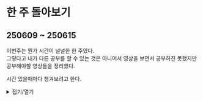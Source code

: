 # 한 주 돌아보기
## 250609 ~ 250615
이번주는 뭔가 시간이 널널한 한 주였다.\
그렇다고 내가 다른 공부를 할 수 있는 것은 아니어서 영상을 보면서 공부하진 못했지만\
공부해야할 영상들을 정리했다.

시간 있을때마다 챙겨보려고 한다.


<details>
<summary>접기/열기</summary>


[유튜브: 내러티브_다크소울](https://youtu.be/XGAXbv7eUSM)

[유튜브: 내러티브_갓오브워](https://youtu.be/z0-ddTqz0XE)

[유튜브: 스토리텔링_NDC](https://youtu.be/ANXo6-zVzeA?feature=shared)

[유튜브: 시나리오_NDC](https://youtu.be/pzfSJDE4--8?feature=shared)


</details>


